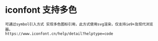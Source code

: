 # iconfont 支持多色
    可通过symbol引入方式 实现多色图标引用，此方式使用svg渲染，仅支持ie9+及现代浏览器。
    https://www.iconfont.cn/help/detail?helptype=code